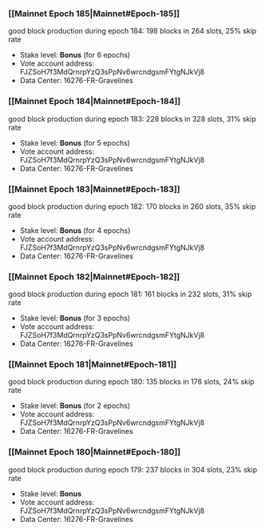 ### [[Mainnet Epoch 185|Mainnet#Epoch-185]]
good block production during epoch 184: 198 blocks in 264 slots, 25% skip rate
* Stake level: **Bonus** (for 6 epochs)
* Vote account address: FJZSoH7f3MdQrnrpYzQ3sPpNv6wrcndgsmFYtgNJkVj8
* Data Center: 16276-FR-Gravelines
### [[Mainnet Epoch 184|Mainnet#Epoch-184]]
good block production during epoch 183: 228 blocks in 328 slots, 31% skip rate
* Stake level: **Bonus** (for 5 epochs)
* Vote account address: FJZSoH7f3MdQrnrpYzQ3sPpNv6wrcndgsmFYtgNJkVj8
* Data Center: 16276-FR-Gravelines
### [[Mainnet Epoch 183|Mainnet#Epoch-183]]
good block production during epoch 182: 170 blocks in 260 slots, 35% skip rate
* Stake level: **Bonus** (for 4 epochs)
* Vote account address: FJZSoH7f3MdQrnrpYzQ3sPpNv6wrcndgsmFYtgNJkVj8
* Data Center: 16276-FR-Gravelines
### [[Mainnet Epoch 182|Mainnet#Epoch-182]]
good block production during epoch 181: 161 blocks in 232 slots, 31% skip rate
* Stake level: **Bonus** (for 3 epochs)
* Vote account address: FJZSoH7f3MdQrnrpYzQ3sPpNv6wrcndgsmFYtgNJkVj8
* Data Center: 16276-FR-Gravelines
### [[Mainnet Epoch 181|Mainnet#Epoch-181]]
good block production during epoch 180: 135 blocks in 176 slots, 24% skip rate
* Stake level: **Bonus** (for 2 epochs)
* Vote account address: FJZSoH7f3MdQrnrpYzQ3sPpNv6wrcndgsmFYtgNJkVj8
* Data Center: 16276-FR-Gravelines
### [[Mainnet Epoch 180|Mainnet#Epoch-180]]
good block production during epoch 179: 237 blocks in 304 slots, 23% skip rate
* Stake level: **Bonus**
* Vote account address: FJZSoH7f3MdQrnrpYzQ3sPpNv6wrcndgsmFYtgNJkVj8
* Data Center: 16276-FR-Gravelines